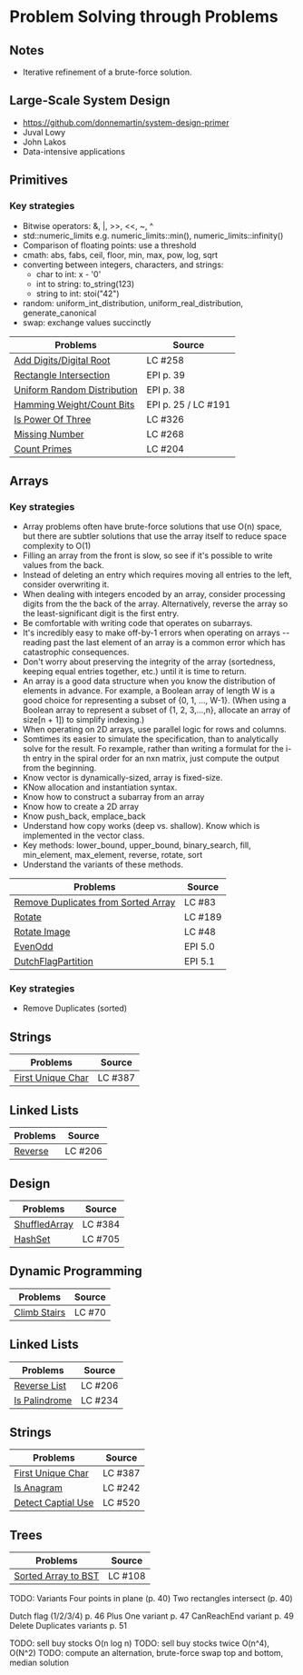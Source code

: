 # Problem Solving through Problems

## Notes
* Iterative refinement of a brute-force solution.

## Large-Scale System Design

* https://github.com/donnemartin/system-design-primer
* Juval Lowy
* John Lakos
* Data-intensive applications

## Primitives

### Key strategies

* Bitwise operators: &, |, >>, <<, ~, ^
* std::numeric_limits e.g. numeric_limits<int>::min(), numeric_limits<double>::infinity()
* Comparison of floating points: use a threshold
* cmath: abs, fabs, ceil, floor, min, max, pow, log, sqrt
* converting between integers, characters, and strings: 
    * char to int: x - '0' 
    * int to string: to_string(123)
    * string to int: stoi("42")
* random: uniform_int_distribution, uniform_real_distribution, generate_canonical
* swap: exchange values succinctly

| Problems                                                                                  | Source                | 
| ----------------------------------------------------------------------------------------- | --------------------- |
| [Add Digits/Digital Root](include/Primitives.hpp#L9)                                      | LC  #258              |
| [Rectangle Intersection](Primitives/RectangleIntersection/RectangleIntersection.cpp#L64)  | EPI p. 39             |
| [Uniform Random Distribution](Primitives/UniformRandom/UniformRandom.cpp#L37)             | EPI p. 38             | 
| [Hamming Weight/Count Bits](Primitives/Primitives.hpp#L15)                                | EPI p. 25 / LC #191   |
| [Is Power Of Three](include/Primitives.hpp#L17)                                           | LC #326               |
| [Missing Number](include/Primitives.hpp#L19)                                              | LC #268               |
| [Count Primes](include/Primitives.hpp#L21)                                                | LC #204               |


## Arrays

### Key strategies

* Array problems often have brute-force solutions that use O(n) space, but there are subtler solutions that use the array itself
to reduce space complexity to O(1)
* Filling an array from the front is slow, so see if it's possible to write values from the back.
* Instead of deleting an entry which requires moving all entries to the left, consider overwriting it.
* When dealing with integers encoded by an array, consider processing digits from the the back of the array. Alternatively, reverse the array
so the least-significant digit is the first entry.
* Be comfortable with writing code that operates on subarrays.
* It's incredibly easy to make off-by-1 errors when operating on arrays -- reading past the last element of an array is a common error which has
catastrophic consequences.
* Don't worry about preserving the integrity of the array (sortedness, keeping equal entries together, etc.) until it is time to return.
* An array is a good data structure when you know the distribution of elements in advance. For example, a Boolean array of length W is a good choice for representing a subset of {0, 1, ..., W-1}. (When using a Boolean array to represent a subset of {1, 2, 3,...,n}, allocate an array of size[n + 1]) to simplify indexing.)
* When operating on 2D arrays, use parallel logic for rows and columns.
* Somtimes its easier to simulate the specification, than to analytically solve for the result. Fo rexample, rather than writing a formulat for the i-th entry in the spiral order for an nxn matrix, just compute the output from the beginning.
* Know vector is dynamically-sized, array is fixed-size.
* KNow allocation and instantiation syntax. 
* Know how to construct a subarray from an array
* Know how to create a 2D array
* Know push_back, emplace_back
* Understand how copy works (deep vs. shallow). Know which is implemented in the vector class.
* Key methods: lower_bound, upper_bound, binary_search, fill, min_element, max_element, reverse, rotate, sort
* Understand the variants of these methods.

| Problems                                                                                  | Source                | 
| ----------------------------------------------------------------------------------------- | --------------------- |
| [Remove Duplicates from Sorted Array](include/Arrays.hpp#L12)                             | LC #83                |
| [Rotate](include/Arrays.hpp#L15)                                                          | LC #189               |
| [Rotate Image](include/Arrays.hpp#L19)                                                    | LC #48                |
| [EvenOdd](include/Arrays.hpp#L21)                                                         | EPI 5.0               |
| [DutchFlagPartition](include/Arrays.hpp#L25)                                              | EPI 5.1               |

### Key strategies

* Remove Duplicates (sorted)

## Strings

| Problems                                                                                  | Source                | 
| ----------------------------------------------------------------------------------------- | --------------------- |
| [First Unique Char](include/Strings.hpp#L8)                                               | LC #387               |

## Linked Lists

| Problems                                                                                  | Source                | 
| ----------------------------------------------------------------------------------------- | --------------------- |
| [Reverse](include/LinkedLists.hpp#L13)                                                    | LC #206               |

## Design

| Problems                                                                                  | Source                | 
| ----------------------------------------------------------------------------------------- | --------------------- |
| [ShuffledArray](include/Design.hpp#L6)                                                    | LC #384               |
| [HashSet](include/Design.hpp#L21)                                                         | LC #705               |

## Dynamic Programming

| Problems                                                                                  | Source                | 
| ----------------------------------------------------------------------------------------- | --------------------- |
| [Climb Stairs](include/DynamicProgramming.hpp#L7)                                         | LC #70                |

## Linked Lists

| Problems                                                                                  | Source                | 
| ----------------------------------------------------------------------------------------- | --------------------- |
| [Reverse List](include/LinkedLists.hpp#L13)                                               | LC #206               |
| [Is Palindrome](include/LinkedLists.hpp#L15)                                              | LC #234               |

## Strings

| Problems                                                                                  | Source                | 
| ----------------------------------------------------------------------------------------- | --------------------- |
| [First Unique Char](include/Strings.hpp#L8)                                               | LC #387               |
| [Is Anagram](include/Strings.hpp#L11)                                                     | LC #242               |
| [Detect Captial Use](include/Strings.hpp#L13)                                             | LC #520                |

## Trees

| Problems                                                                                  | Source                | 
| ----------------------------------------------------------------------------------------- | --------------------- |
| [Sorted Array to BST](include/DynamicProgramming.hpp#L13)                                 | LC #108               |


TODO: Variants
Four points in plane (p. 40)
Two rectangles intersect (p. 40)

Dutch flag (1/2/3/4) p. 46
Plus One variant p. 47
CanReachEnd variant p. 49
Delete Duplicates variants p. 51

TODO: sell buy stocks O(n log n)
TODO: sell buy stocks twice O(n^4), O(N^2)
TODO: compute an alternation, brute-force swap top and bottom, median solution